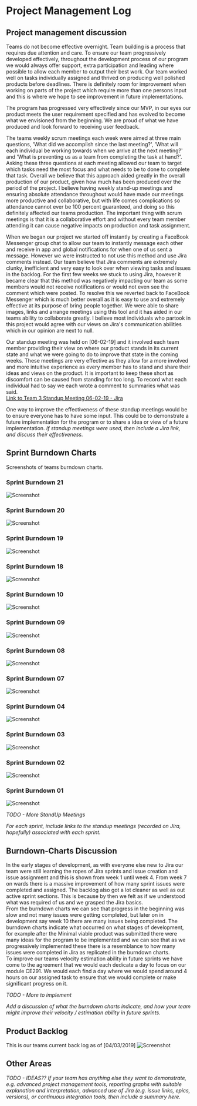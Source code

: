 # Project Management Log

## Project management discussion

Teams do not become effective overnight. Team building is a process that requires due attention and care. To ensure our team progressively developed effectively, throughout the development process of our program we would always offer support, extra participation and leading where possible to allow each member to output their best work. Our team worked well on tasks individually assigned and thrived on producing well polished products before deadlines. There is definitely room for improvement when working on parts of the project which require more than one persons input and this is where we hope to see improvement in future implementations.

The program has progressed very effectively since our MVP, in our eyes our product meets the user requirement specified and has evolved to become what we envisioned from the beginning. We are proud of what we have produced and look forward to receiving user feedback.

The teams weekly scrum meetings each week were aimed at three main questions, 'What did we accomplish since the last meeting?', 'What will each individual be working towards when we arrive at the next meeting?' and 'What is preventing us as a team from completing the task at hand?'. Asking these three questions at each meeting allowed our team to target which tasks need the most focus and what needs to be to done to complete that task. Overall we believe that this approach aided greatly in the overall production of our product, given how much has been produced over the period of the project. I believe having weekly stand-up meetings and ensuring absolute attendance throughout would have made our meetings more productive and collaborative, but with life comes complications so attendance cannot ever be 100 percent guaranteed, and doing so this definitely affected our teams production. The important thing with scrum meetings is that it is a collaborative effort and without every team member attending it can cause negative impacts on production and task assignment.

When we began our project we started off instantly by creating a FaceBook Messenger group chat to allow our team to instantly message each other and receive in app and global notifications for when one of us sent a message. However we were instructed to not use this method and use Jira comments instead. Our team believe that Jira comments are extremely clunky, inefficient and very easy to look over when viewing tasks and issues in the backlog. For the first few weeks we stuck to using Jira, however it became clear that this method was negatively impacting our team as some members would not receive notifications or would not even see the comment which were posted. To resolve this we reverted back to FaceBook Messenger which is much better overall as it is easy to use and extremely effective at its purpose of bring people together. We were able to share images, links and arrange meetings using this tool and it has aided in our teams ability to collaborate greatly. I believe most individuals who partook in this project would agree with our views on Jira's communication abilities which in our opinion are next to null.

Our standup meeting was held on [06-02-19] and it involved each team member providing their view on where our product stands in its current state and what we were going to do to improve that state in the coming weeks. These meetings are very effective as they allow for a more involved and more intuitive experience as every member has to stand and share their ideas and views on the product. It is important to keep these short as discomfort can be caused from standing for too long. To record what each individual had to say we each wrote a comment to summaries what was said.  
[Link to Team 3 Standup Meeting 06-02-19 - Jira](https://cseejira.essex.ac.uk/browse/CE291T3-67)

One way to improve the effectiveness of these standup meetings would be to ensure everyone has to have some input. This could be to demonstrate a future implementation for the program or to share a idea or view of a future implementation.
*If standup meetings were used, then include a Jira link, and discuss their effectiveness.*

## Sprint Burndown Charts
Screenshots of teams burndown charts.  

### Sprint Burndown 21  
![Screenshot](/README-Images/burndown21.jpg)   

### Sprint Burndown 20
![Screenshot](/README-Images/burndown20.jpg)  

### Sprint Burndown 19
![Screenshot](/README-Images/burndown19.jpg)   

### Sprint Burndown 18
![Screenshot](/README-Images/burndown18.jpg)  

### Sprint Burndown 10
![Screenshot](/README-Images/burndown10.jpg)  

### Sprint Burndown 09
![Screenshot](/README-Images/burndown09.jpg)  

### Sprint Burndown 08
![Screenshot](/README-Images/burndown08.jpg)  

### Sprint Burndown 07
![Screenshot](/README-Images/burndown07.jpg)  

### Sprint Burndown 04
![Screenshot](/README-Images/burndown04.jpg)  

### Sprint Burndown 03
![Screenshot](/README-Images/burndown03.jpg)  

### Sprint Burndown 02
![Screenshot](/README-Images/burndown02.jpg)  

### Sprint Burndown 01
![Screenshot](/README-Images/burndown01.jpg)   

*TODO - More StandUp Meetings*  

*For each sprint, include links to the standup meetings (recorded on Jira, hopefully) associated with each sprint.*

## Burndown-Charts Discussion

In the early stages of development, as with everyone else new to Jira our team were still learning the ropes of Jira sprints and issue creation and issue assignment and this is shown from week 1 until week 4. From week 7 on wards there is a massive improvement of how many sprint issues were completed and assigned. The backlog also got a lot cleaner as well as out active sprint sections. This is because by then we felt as if we understood what was required of us and we grasped the Jira basics.  
From the burndown charts we can see that progress in the beginning was slow and not many issues were getting completed, but later on in development say week 10 there are many issues being completed. The burndown charts indicate what occurred on what stages of development, for example after the Minimal viable product was submitted there were many ideas for the program to be implemented and we can see that as we progressively implemented these there is a resemblance to how many issues were completed in Jira as replicated in the burndown charts.  
To improve our teams velocity estimation ability in future sprints we have come to the agreement that we would each dedicate a day to focus on our module CE291. We would each find a day where we would spend around 4 hours on our assigned task to ensure that we would complete or make significant progress on it.

*TODO - More to implement*  

*Add a discussion of what the burndown charts indicate, and how your team might improve their velocity / estimation ability in future sprints.*  


## Product Backlog
This is our teams current back log as of [04/03/2019]
![Screenshot](/README-Images/backlogimg.jpg)  


## Other Areas
*TODO - IDEAS??*
*If your team has anything else they want to demonstrate, e.g. advanced project management tools, reporting graphs with suitable explanation and interpretation, advanced use of Jira (e.g. issue links, epics, versions), or continuous integration tools, then include a summary here.*

